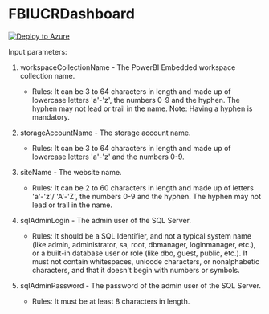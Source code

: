 # FBIUCRDashboard

[![Deploy to Azure](http://azuredeploy.net/deploybutton.png)](https://azuredeploy.net/)


Input parameters:

1) workspaceCollectionName - The PowerBI Embedded workspace collection name.
   - Rules: It can be 3 to 64 characters in length and made up of lowercase letters 'a'-'z', the numbers 0-9 and the hyphen. The hyphen may not lead or trail in the name. Note: Having a hyphen is mandatory.

2) storageAccountName - The storage account name.
   - Rules: It can be 3 to 64 characters in length and made up of lowercase letters 'a'-'z' and the numbers 0-9.

3) siteName - The website name.
   - Rules: It can be 2 to 60 characters in length and made up of letters 'a'-'z'/ 'A'-'Z', the numbers 0-9 and the hyphen. The hyphen may not lead or trail in the name.

4) sqlAdminLogin - The admin user of the SQL Server.
   - Rules: It should be a SQL Identifier, and not a typical system name (like admin, administrator, sa, root, dbmanager, loginmanager, etc.), or a built-in database user or role (like dbo, guest, public, etc.). It must not contain whitespaces, unicode characters, or nonalphabetic characters, and that it doesn't begin with numbers or symbols.

5) sqlAdminPassword - The password of the admin user of the SQL Server.
   - Rules: It must be at least 8 characters in length.

